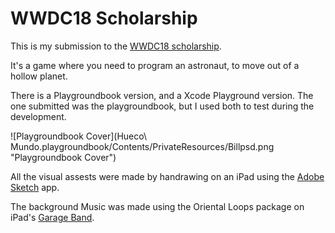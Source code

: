 # WWDC18 Scholarship

This is my submission to the [WWDC18 scholarship](https://developer.apple.com/wwdc/scholarships/).

It's a game where you need to program an astronaut, to move out of a hollow planet.

There is a Playgroundbook version, and a Xcode Playground version.
The one submitted was the playgroundbook, but I used both to test during the development.

![Playgroundbook Cover](Hueco\ Mundo.playgroundbook/Contents/PrivateResources/Billpsd.png "Playgroundbook Cover")

All the visual assests were made by handrawing on an iPad using the [Adobe Sketch](https://www.adobe.com/br/products/sketch.html) app.

The background Music was made using the Oriental Loops package on iPad's [Garage Band](https://itunes.apple.com/br/app/garageband/id408709785?mt=8).
